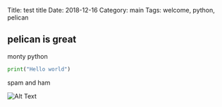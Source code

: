 Title: test title
Date: 2018-12-16
Category: main
Tags: welcome, python, pelican


## pelican is great


monty python

```python
print("Hello world")
```

spam and ham

![Alt Text]({filename}/images/qr.png)
